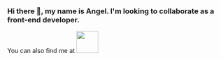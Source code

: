 ### Hi there 👋, my name is Angel. I'm looking to collaborate as a front-end developer.


You can also find me at
<a target="_blank" href="https://github.com/<einyell>">
  <img src="<https://cdn-icons-png.flaticon.com/512/5968/5968866.png>" width="auto" height="50px">
  
<!--
**einyell/einyell** is a ✨ _special_ ✨ repository because its `README.md` (this file) appears on your GitHub profile.

Here are some ideas to get you started:

- 🔭 I’m currently working on ...
- 🌱 I’m currently learning ...
- 👯 I’m looking to collaborate on ...
- 🤔 I’m looking for help with ...
- 💬 Ask me about ...
- 📫 How to reach me: ...
- 😄 Pronouns: ...
- ⚡ Fun fact: ...
-->
